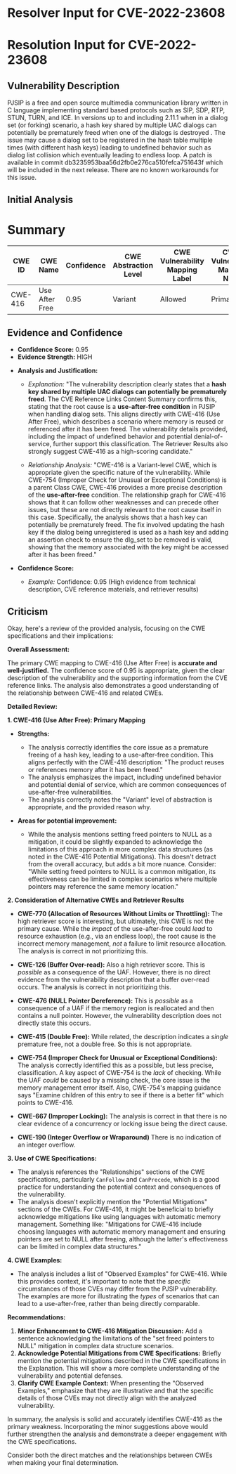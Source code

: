 # Resolver Input for CVE-2022-23608

# Resolution Input for CVE-2022-23608

## Vulnerability Description
PJSIP is a free and open source multimedia communication library written in C language implementing standard based protocols such as SIP, SDP, RTP, STUN, TURN, and ICE. In versions up to and including 2.11.1 when in a dialog set (or forking) scenario, a hash key shared by multiple UAC dialogs can potentially be prematurely freed when one of the dialogs is destroyed . The issue may cause a dialog set to be registered in the hash table multiple times (with different hash keys) leading to undefined behavior such as dialog list collision which eventually leading to endless loop. A patch is available in commit db3235953baa56d2fb0e276ca510fefca751643f which will be included in the next release. There are no known workarounds for this issue.

## Initial Analysis
# Summary
| CWE ID | CWE Name | Confidence | CWE Abstraction Level | CWE Vulnerability Mapping Label | CWE-Vulnerability Mapping Notes |
|---|---|---|---|---|---|
| CWE-416 | Use After Free | 0.95 | Variant | Allowed | Primary CWE |

## Evidence and Confidence

*   **Confidence Score:** 0.95
*   **Evidence Strength:** HIGH

- **Analysis and Justification:**  
  - *Explanation:* "The vulnerability description clearly states that a **hash key shared by multiple UAC dialogs can potentially be prematurely freed**. The CVE Reference Links Content Summary confirms this, stating that the root cause is a **use-after-free condition** in PJSIP when handling dialog sets. This aligns directly with CWE-416 (Use After Free), which describes a scenario where memory is reused or referenced after it has been freed. The vulnerability details provided, including the impact of undefined behavior and potential denial-of-service, further support this classification. The Retriever Results also strongly suggest CWE-416 as a high-scoring candidate."
  
  - *Relationship Analysis:* "CWE-416 is a Variant-level CWE, which is appropriate given the specific nature of the vulnerability. While CWE-754 (Improper Check for Unusual or Exceptional Conditions) is a parent Class CWE, CWE-416 provides a more precise description of the **use-after-free** condition. The relationship graph for CWE-416 shows that it can follow other weaknesses and can precede other issues, but these are not directly relevant to the root cause itself in this case. Specifically, the analysis shows that a hash key can potentially be prematurely freed. The fix involved updating the hash key if the dialog being unregistered is used as a hash key and adding an assertion check to ensure the dlg_set to be removed is valid, showing that the memory associated with the key might be accessed after it has been freed."

- **Confidence Score:**  
  - *Example:* Confidence: 0.95 (High evidence from technical description, CVE reference materials, and retriever results)

## Criticism
Okay, here's a review of the provided analysis, focusing on the CWE specifications and their implications:

**Overall Assessment:**

The primary CWE mapping to CWE-416 (Use After Free) is **accurate and well-justified.** The confidence score of 0.95 is appropriate, given the clear description of the vulnerability and the supporting information from the CVE reference links. The analysis also demonstrates a good understanding of the relationship between CWE-416 and related CWEs.

**Detailed Review:**

**1. CWE-416 (Use After Free): Primary Mapping**

*   **Strengths:**
    *   The analysis correctly identifies the core issue as a premature freeing of a hash key, leading to a use-after-free condition. This aligns perfectly with the CWE-416 description: "The product reuses or references memory after it has been freed."
    *   The analysis emphasizes the impact, including undefined behavior and potential denial of service, which are common consequences of use-after-free vulnerabilities.
    *   The analysis correctly notes the "Variant" level of abstraction is appropriate, and the provided reason why.

*   **Areas for potential improvement:**
    *   While the analysis mentions setting freed pointers to NULL as a mitigation, it could be slightly expanded to acknowledge the limitations of this approach in more complex data structures (as noted in the CWE-416 Potential Mitigations). This doesn't detract from the overall accuracy, but adds a bit more nuance. Consider: "While setting freed pointers to NULL is a common mitigation, its effectiveness can be limited in complex scenarios where multiple pointers may reference the same memory location."

**2. Consideration of Alternative CWEs and Retriever Results**

*   **CWE-770 (Allocation of Resources Without Limits or Throttling):** The high retriever score is interesting, but ultimately, this CWE is not the primary cause. While the *impact* of the use-after-free could *lead* to resource exhaustion (e.g., via an endless loop), the root cause is the incorrect memory management, *not* a failure to limit resource allocation. The analysis is correct in not prioritizing this.

*   **CWE-126 (Buffer Over-read):** Also a high retriever score. This is *possible* as a consequence of the UAF. However, there is no direct evidence from the vulnerability description that a buffer over-read occurs. The analysis is correct in not prioritizing this.

*   **CWE-476 (NULL Pointer Dereference):** This is *possible* as a consequence of a UAF if the memory region is reallocated and then contains a null pointer. However, the vulnerability description does not directly state this occurs.

*   **CWE-415 (Double Free):** While related, the description indicates a *single* premature free, not a double free. So this is not appropriate.

*   **CWE-754 (Improper Check for Unusual or Exceptional Conditions):** The analysis correctly identified this as a possible, but less precise, classification. A key aspect of CWE-754 is the *lack* of checking. While the UAF *could* be caused by a missing check, the core issue is the memory management error itself. Also, CWE-754's mapping guidance says "Examine children of this entry to see if there is a better fit" which points to CWE-416.

*   **CWE-667 (Improper Locking):** The analysis is correct in that there is no clear evidence of a concurrency or locking issue being the direct cause.

*    **CWE-190 (Integer Overflow or Wraparound)** There is no indication of an integer overflow.

**3. Use of CWE Specifications:**

*   The analysis references the "Relationships" sections of the CWE specifications, particularly `CanFollow` and `CanPrecede`, which is a good practice for understanding the potential context and consequences of the vulnerability.
*   The analysis doesn't explicitly mention the "Potential Mitigations" sections of the CWEs. For CWE-416, it might be beneficial to briefly acknowledge mitigations like using languages with automatic memory management. Something like: "Mitigations for CWE-416 include choosing languages with automatic memory management and ensuring pointers are set to NULL after freeing, although the latter's effectiveness can be limited in complex data structures."

**4. CWE Examples:**

*   The analysis includes a list of "Observed Examples" for CWE-416. While this provides context, it's important to note that the *specific* circumstances of those CVEs may differ from the PJSIP vulnerability. The examples are more for illustrating the *types* of scenarios that can lead to a use-after-free, rather than being directly comparable.

**Recommendations:**

1.  **Minor Enhancement to CWE-416 Mitigation Discussion:** Add a sentence acknowledging the limitations of the "set freed pointers to NULL" mitigation in complex data structure scenarios.
2.  **Acknowledge Potential Mitigations from CWE Specifications:** Briefly mention the potential mitigations described in the CWE specifications in the Explanation. This will show a more complete understanding of the vulnerability and potential defenses.
3.  **Clarify CWE Example Context:** When presenting the "Observed Examples," emphasize that they are illustrative and that the specific details of those CVEs may not directly align with the analyzed vulnerability.

In summary, the analysis is solid and accurately identifies CWE-416 as the primary weakness. Incorporating the minor suggestions above would further strengthen the analysis and demonstrate a deeper engagement with the CWE specifications.

Consider both the direct matches and the relationships between CWEs
when making your final determination.
        